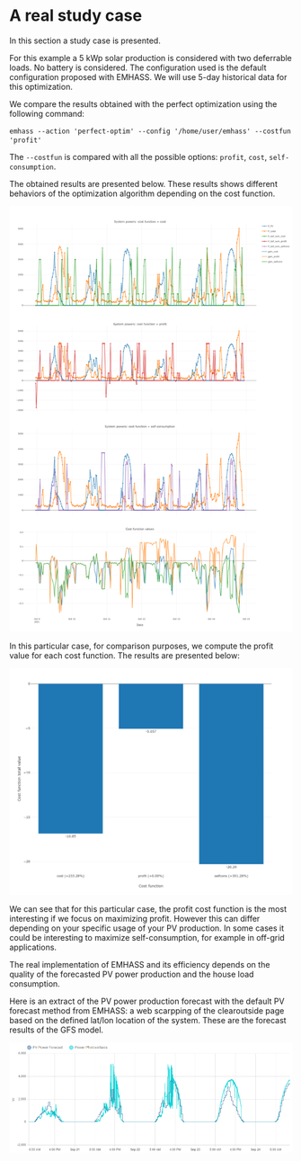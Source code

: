 # A real study case

In this section a study case is presented.

For this example a 5 kWp solar production is considered with two deferrable loads. No battery is considered. The configuration used is the default configuration proposed with EMHASS. We will use 5-day historical data for this optimization.

We compare the results obtained with the perfect optimization using the following command:
```
emhass --action 'perfect-optim' --config '/home/user/emhass' --costfun 'profit'
```

The `--costfun` is compared with all the possible options: `profit`, `cost`, `self-consumption`.

The obtained results are presented below. These results shows different behaviors of the optimization algorithm depending on the cost function.

![](./images/optim_results.png)

In this particular case, for comparison purposes, we compute the profit value for each cost function. The results are presented below:

![](./images/optim_results_bar_plot.png)

We can see that for this particular case, the profit cost function is the most interesting if we focus on maximizing profit. However this can differ depending on your specific usage of your PV production. In some cases it could be interesting to maximize self-consumption, for example in off-grid applications.

The real implementation of EMHASS and its efficiency depends on the quality of the forecasted PV power production and the house load consumption.

Here is an extract of the PV power production forecast with the default PV forecast method from EMHASS: a web scarpping of the clearoutside page based on the defined lat/lon location of the system. These are the forecast results of the GFS model. 

![](./images/forecasted_PV_data.png)
